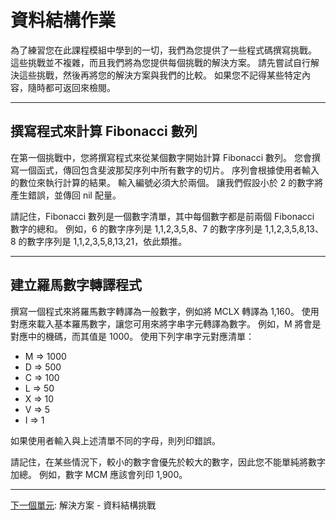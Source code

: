 # 資料結構作業

為了練習您在此課程模組中學到的一切，我們為您提供了一些程式碼撰寫挑戰。 這些挑戰並不複雜，而且我們將為您提供每個挑戰的解決方案。 請先嘗試自行解決這些挑戰，然後再將您的解決方案與我們的比較。 如果您不記得某些特定內容，隨時都可返回來檢閱。

---

## 撰寫程式來計算 Fibonacci 數列
在第一個挑戰中，您將撰寫程式來從某個數字開始計算 Fibonacci 數列。 您會撰寫一個函式，傳回包含斐波那契序列中所有數字的切片。 序列會根據使用者輸入的數位來執行計算的結果。 輸入編號必須大於兩個。 讓我們假設小於 2 的數字將產生錯誤，並傳回 nil 配量。

請記住，Fibonacci 數列是一個數字清單，其中每個數字都是前兩個 Fibonacci 數字的總和。 例如，6 的數字序列是 1,1,2,3,5,8、7 的數字序列是 1,1,2,3,5,8,13、8 的數字序列是 1,1,2,3,5,8,13,21，依此類推。

---
## 建立羅馬數字轉譯程式
撰寫一個程式來將羅馬數字轉譯為一般數字，例如將 MCLX 轉譯為 1,160。 使用對應來載入基本羅馬數字，讓您可用來將字串字元轉譯為數字。 例如，M 將會是對應中的機碼，而其值是 1000。 使用下列字串字元對應清單：

* M => 1000
* D => 500
* C => 100
* L => 50
* X => 10
* V => 5
* I => 1

如果使用者輸入與上述清單不同的字母，則列印錯誤。

請記住，在某些情況下，較小的數字會優先於較大的數字，因此您不能單純將數字加總。 例如，數字 MCM 應該會列印 1,900。

---

[下一個單元](./fibonacci-2.md): 解決方案 - 資料結構挑戰